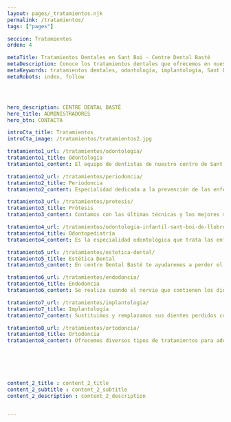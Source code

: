 ```yaml
---
layout: pages/_tratamientos.njk
permalink: /tratamientos/
tags: ["pages"]

seccion: Tratamientos
orden: 4

metaTitle: Tratamientos Dentales en Sant Boi - Centre Dental Basté
metaDescription: Conoce los tratamientos dentales que ofrecemos en nuestra clínica de Sant Boi, desde odontología hasta implantología.
metaKeywords: tratamientos dentales, odontología, implantología, Sant Boi, Barcelona
metaRobots: index, follow




hero_description: CENTRE DENTAL BASTÉ
hero_title: ADMINISTRADORES
hero_btn: CONTACTA

introCta_title: Tratamientos
introCta_image: /tratamientos/tratamientos2.jpg

tratamiento1_url: /tratamientos/odontologia/
tratamiento1_title: Odontología
tratamiento1_content: El equipo de dentistas de nuestro centro de Sant Boi de Llobregat (Barcelona) está formado por profesionales.

tratamiento2_url: /tratamientos/periodoncia/
tratamiento2_title: Periodoncia
tratamiento2_content: Especialidad dedicada a la prevención de las enfermedades periodontales o de las encías

tratamiento3_url: /tratamientos/protesis/
tratamiento3_title: Prótesis
tratamiento3_content: Contamos con las últimas técnicas y los mejores materiales en prótesis dentales

tratamiento4_url: /tratamientos/odontologia-infantil-sant-boi-de-llobregat
tratamiento4_title: Odontopediatría
tratamiento4_content: Es la especialidad odontológica que trata las enfermedades bucodentales de los niños

tratamiento5_url: /tratamientos/estetica-dental/
tratamiento5_title: Estética Dental
tratamiento5_content: En centre Dental Basté te ayudaremos a perder el miedo a sonreír

tratamiento6_url: /tratamientos/endodoncia/
tratamiento6_title: Endodoncia
tratamiento6_content: Se realiza cuando el nervio que contienen los dientes se inflama o infecta

tratamiento7_url: /tratamientos/implantologia/
tratamiento7_title: Implantología
tratamiento7_content: Sustituimos y remplazamos sus dientes perdidos con las tecnologías más modernas

tratamiento8_url: /tratamientos/ortodoncia/
tratamiento8_title: Ortodoncia
tratamiento8_content: Ofrecemos diversos tipos de tratamientos para adultos y niños para unos dientes alineados






content_2_title : content_2_title
content_2_subtitle : content_2_subtitle
content_2_description : content_2_description


---
```

